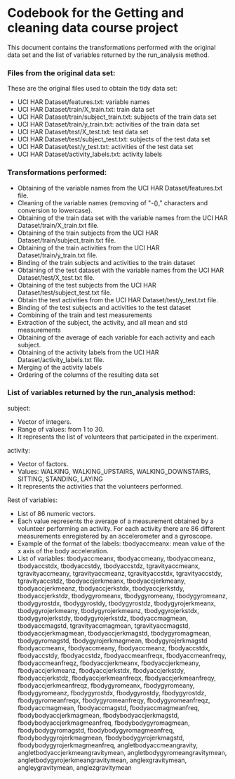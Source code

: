 Codebook for the Getting and cleaning data course project
===================

This document contains the transformations performed with the original data set and the list of variables returned by the run_analysis method.

### Files from the original data set:

These are the original files used to obtain the tidy data set:

* UCI HAR Dataset/features.txt: variable names
* UCI HAR Dataset/train/X_train.txt: train data set
* UCI HAR Dataset/train/subject_train.txt: subjects of the train data set
* UCI HAR Dataset/train/y_train.txt: activities of the train data set
* UCI HAR Dataset/test/X_test.txt: test data set
* UCI HAR Dataset/test/subject_test.txt: subjects of the test data set
* UCI HAR Dataset/test/y_test.txt: activities of the test data set
* UCI HAR Dataset/activity_labels.txt: activity labels

### Transformations performed:

* Obtaining of the variable names from the UCI HAR Dataset/features.txt file.
* Cleaning of the variable names (removing of "-()," characters and conversion to lowercase).
* Obtaining of the train data set with the variable names from the UCI HAR Dataset/train/X_train.txt file.
* Obtaining of the train subjects from the UCI HAR Dataset/train/subject_train.txt file.
* Obtaining of the train activities from the UCI HAR Dataset/train/y_train.txt file.
* Binding of the train subjects and activities to the train dataset
* Obtaining of the test dataset with the variable names from the UCI HAR Dataset/test/X_test.txt file.
* Obtaining of the test subjects from the UCI HAR Dataset/test/subject_test.txt file.
* Obtain the test activities from the UCI HAR Dataset/test/y_test.txt file.
* Binding of the test subjects and activities to the test dataset
* Combining of the train and test measurements
* Extraction of the subject, the activity, and all mean and std measurements 
* Obtaining of the average of each variable for each activity and each subject.
* Obtaining of the activity labels from the UCI HAR Dataset/activity_labels.txt file.
* Merging of the activity labels
* Ordering of the columns of the resulting data set

### List of variables returned by the run_analysis method:

subject:

* Vector of integers.
* Range of values: from 1 to 30.
* It represents the list of volunteers that participated in the experiment. 

activity: 

* Vector of factors.
* Values: WALKING, WALKING_UPSTAIRS, WALKING_DOWNSTAIRS, SITTING, STANDING, LAYING
* It represents the activities that the volunteers performed.

Rest of variables:

* List of 86 numeric vectors.
* Each value represents the average of a measurement obtained by a volunteer performing an activity. For each activity there are 86 different measurements enregistered by an accelerometer and a gyroscope.
* Example of the format of the labels: tbodyaccmeanx: mean value of the x axis of the body acceleration.
* List of variables: tbodyaccmeanx, tbodyaccmeany, tbodyaccmeanz, tbodyaccstdx, tbodyaccstdy, tbodyaccstdz, tgravityaccmeanx, tgravityaccmeany, tgravityaccmeanz, tgravityaccstdx, tgravityaccstdy, tgravityaccstdz, tbodyaccjerkmeanx, tbodyaccjerkmeany, tbodyaccjerkmeanz, tbodyaccjerkstdx, tbodyaccjerkstdy, tbodyaccjerkstdz, tbodygyromeanx, tbodygyromeany, tbodygyromeanz, tbodygyrostdx, tbodygyrostdy, tbodygyrostdz, tbodygyrojerkmeanx, tbodygyrojerkmeany, tbodygyrojerkmeanz, tbodygyrojerkstdx, tbodygyrojerkstdy, tbodygyrojerkstdz, tbodyaccmagmean, tbodyaccmagstd, tgravityaccmagmean, tgravityaccmagstd, tbodyaccjerkmagmean, tbodyaccjerkmagstd, tbodygyromagmean, tbodygyromagstd, tbodygyrojerkmagmean, tbodygyrojerkmagstd
fbodyaccmeanx, fbodyaccmeany, fbodyaccmeanz, fbodyaccstdx, fbodyaccstdy, fbodyaccstdz, fbodyaccmeanfreqx, fbodyaccmeanfreqy, fbodyaccmeanfreqz, fbodyaccjerkmeanx, fbodyaccjerkmeany, fbodyaccjerkmeanz, fbodyaccjerkstdx, fbodyaccjerkstdy, fbodyaccjerkstdz, fbodyaccjerkmeanfreqx, fbodyaccjerkmeanfreqy, fbodyaccjerkmeanfreqz, fbodygyromeanx, fbodygyromeany, fbodygyromeanz, fbodygyrostdx, fbodygyrostdy, fbodygyrostdz, fbodygyromeanfreqx, fbodygyromeanfreqy, fbodygyromeanfreqz, fbodyaccmagmean, fbodyaccmagstd, fbodyaccmagmeanfreq, fbodybodyaccjerkmagmean, fbodybodyaccjerkmagstd, fbodybodyaccjerkmagmeanfreq, fbodybodygyromagmean, fbodybodygyromagstd, fbodybodygyromagmeanfreq, fbodybodygyrojerkmagmean, fbodybodygyrojerkmagstd, fbodybodygyrojerkmagmeanfreq, angletbodyaccmeangravity, angletbodyaccjerkmeangravitymean, angletbodygyromeangravitymean, angletbodygyrojerkmeangravitymean, anglexgravitymean, angleygravitymean, anglezgravitymean
